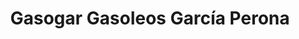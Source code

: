 ---
title: "Gasogar Gasoleos García Perona"
url: /tomelloso/gasogar-gasoleos-garcia-perona/
shop: combustible
---